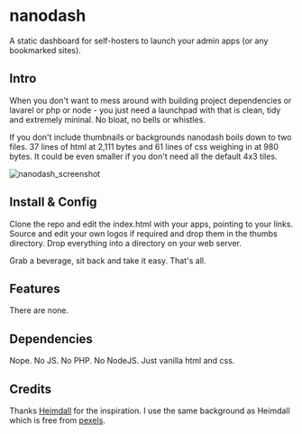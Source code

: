 # nanodash
A static dashboard for self-hosters to launch your admin apps (or any bookmarked sites).

## Intro
When you don't want to mess around with building project dependencies or lavarel or php or node - you just need a launchpad with that is clean, tidy and extremely mininal. No bloat, no bells or whistles.

If you don't include thumbnails or backgrounds nanodash boils down to two files. 37 lines of html at 2,111 bytes and 61 lines of css weighing in at 980 bytes. It could be even smaller if you don't need all the default 4x3 tiles.

![nanodash_screenshot](https://user-images.githubusercontent.com/45531427/133925792-fa3752f3-2c91-43f8-b928-6931971a7bd4.jpg)

## Install & Config
Clone the repo and edit the index.html with your apps, pointing to your links. Source and edit your own logos if required and drop them in the thumbs directory. Drop everything into a directory on your web server.

Grab a beverage, sit back and take it easy. That's all.

## Features
There are none.

## Dependencies
Nope. No JS. No PHP. No NodeJS. Just vanilla html and css.

## Credits
Thanks [Heimdall](https://github.com/linuxserver/Heimdall) for the inspiration. 
I use the same background as Heimdall which is free from [pexels](https://www.pexels.com/).
